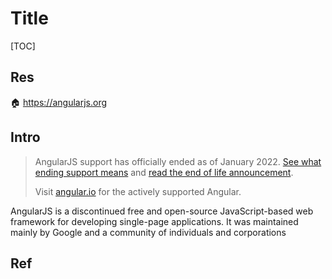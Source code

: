 # Title

[TOC]



## Res
🏠 https://angularjs.org


## Intro
> AngularJS support has officially ended as of January 2022. [See what ending support means](https://docs.angularjs.org/misc/version-support-status) and [read the end of life announcement](https://goo.gle/angularjs-end-of-life).  
> 
> Visit [angular.io](https://angular.io/) for the actively supported Angular.


AngularJS is a discontinued free and open-source JavaScript-based web framework for developing single-page applications. It was maintained mainly by Google and a community of individuals and corporations


## Ref

